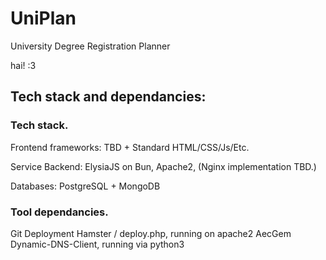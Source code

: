 # UniPlan
University Degree Registration Planner

hai! :3


## Tech stack and dependancies:

### Tech stack.
Frontend frameworks: TBD + Standard HTML/CSS/Js/Etc.

Service Backend: ElysiaJS on Bun, Apache2, (Nginx implementation TBD.)

Databases: PostgreSQL + MongoDB

### Tool dependancies.
Git Deployment Hamster / deploy.php, running on apache2
AecGem Dynamic-DNS-Client, running via python3

